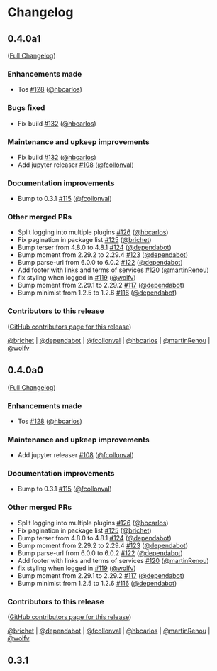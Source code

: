 # Changelog

<!-- <START NEW CHANGELOG ENTRY> -->

## 0.4.0a1

([Full Changelog](https://github.com/mamba-org/quetz-frontend/compare/v0.3.1...e2d3f97a28bb71ed6d806ed3f2a391ffc85e1360))

### Enhancements made

- Tos [#128](https://github.com/mamba-org/quetz-frontend/pull/128) ([@hbcarlos](https://github.com/hbcarlos))

### Bugs fixed

- Fix build [#132](https://github.com/mamba-org/quetz-frontend/pull/132) ([@hbcarlos](https://github.com/hbcarlos))

### Maintenance and upkeep improvements

- Fix build [#132](https://github.com/mamba-org/quetz-frontend/pull/132) ([@hbcarlos](https://github.com/hbcarlos))
- Add jupyter releaser [#108](https://github.com/mamba-org/quetz-frontend/pull/108) ([@fcollonval](https://github.com/fcollonval))

### Documentation improvements

- Bump to 0.3.1 [#115](https://github.com/mamba-org/quetz-frontend/pull/115) ([@fcollonval](https://github.com/fcollonval))

### Other merged PRs

- Split logging into multiple plugins [#126](https://github.com/mamba-org/quetz-frontend/pull/126) ([@hbcarlos](https://github.com/hbcarlos))
- Fix pagination in package list [#125](https://github.com/mamba-org/quetz-frontend/pull/125) ([@brichet](https://github.com/brichet))
- Bump terser from 4.8.0 to 4.8.1 [#124](https://github.com/mamba-org/quetz-frontend/pull/124) ([@dependabot](https://github.com/dependabot))
- Bump moment from 2.29.2 to 2.29.4 [#123](https://github.com/mamba-org/quetz-frontend/pull/123) ([@dependabot](https://github.com/dependabot))
- Bump parse-url from 6.0.0 to 6.0.2 [#122](https://github.com/mamba-org/quetz-frontend/pull/122) ([@dependabot](https://github.com/dependabot))
- Add footer with links and terms of services [#120](https://github.com/mamba-org/quetz-frontend/pull/120) ([@martinRenou](https://github.com/martinRenou))
- fix styling when logged in [#119](https://github.com/mamba-org/quetz-frontend/pull/119) ([@wolfv](https://github.com/wolfv))
- Bump moment from 2.29.1 to 2.29.2 [#117](https://github.com/mamba-org/quetz-frontend/pull/117) ([@dependabot](https://github.com/dependabot))
- Bump minimist from 1.2.5 to 1.2.6 [#116](https://github.com/mamba-org/quetz-frontend/pull/116) ([@dependabot](https://github.com/dependabot))

### Contributors to this release

([GitHub contributors page for this release](https://github.com/mamba-org/quetz-frontend/graphs/contributors?from=2022-03-31&to=2022-08-11&type=c))

[@brichet](https://github.com/search?q=repo%3Amamba-org%2Fquetz-frontend+involves%3Abrichet+updated%3A2022-03-31..2022-08-11&type=Issues) | [@dependabot](https://github.com/search?q=repo%3Amamba-org%2Fquetz-frontend+involves%3Adependabot+updated%3A2022-03-31..2022-08-11&type=Issues) | [@fcollonval](https://github.com/search?q=repo%3Amamba-org%2Fquetz-frontend+involves%3Afcollonval+updated%3A2022-03-31..2022-08-11&type=Issues) | [@hbcarlos](https://github.com/search?q=repo%3Amamba-org%2Fquetz-frontend+involves%3Ahbcarlos+updated%3A2022-03-31..2022-08-11&type=Issues) | [@martinRenou](https://github.com/search?q=repo%3Amamba-org%2Fquetz-frontend+involves%3AmartinRenou+updated%3A2022-03-31..2022-08-11&type=Issues) | [@wolfv](https://github.com/search?q=repo%3Amamba-org%2Fquetz-frontend+involves%3Awolfv+updated%3A2022-03-31..2022-08-11&type=Issues)

<!-- <END NEW CHANGELOG ENTRY> -->

## 0.4.0a0

([Full Changelog](https://github.com/mamba-org/quetz-frontend/compare/v0.3.1...006cf4581e42abb124230a81e533592c358dd7be))

### Enhancements made

- Tos [#128](https://github.com/mamba-org/quetz-frontend/pull/128) ([@hbcarlos](https://github.com/hbcarlos))

### Maintenance and upkeep improvements

- Add jupyter releaser [#108](https://github.com/mamba-org/quetz-frontend/pull/108) ([@fcollonval](https://github.com/fcollonval))

### Documentation improvements

- Bump to 0.3.1 [#115](https://github.com/mamba-org/quetz-frontend/pull/115) ([@fcollonval](https://github.com/fcollonval))

### Other merged PRs

- Split logging into multiple plugins [#126](https://github.com/mamba-org/quetz-frontend/pull/126) ([@hbcarlos](https://github.com/hbcarlos))
- Fix pagination in package list [#125](https://github.com/mamba-org/quetz-frontend/pull/125) ([@brichet](https://github.com/brichet))
- Bump terser from 4.8.0 to 4.8.1 [#124](https://github.com/mamba-org/quetz-frontend/pull/124) ([@dependabot](https://github.com/dependabot))
- Bump moment from 2.29.2 to 2.29.4 [#123](https://github.com/mamba-org/quetz-frontend/pull/123) ([@dependabot](https://github.com/dependabot))
- Bump parse-url from 6.0.0 to 6.0.2 [#122](https://github.com/mamba-org/quetz-frontend/pull/122) ([@dependabot](https://github.com/dependabot))
- Add footer with links and terms of services [#120](https://github.com/mamba-org/quetz-frontend/pull/120) ([@martinRenou](https://github.com/martinRenou))
- fix styling when logged in [#119](https://github.com/mamba-org/quetz-frontend/pull/119) ([@wolfv](https://github.com/wolfv))
- Bump moment from 2.29.1 to 2.29.2 [#117](https://github.com/mamba-org/quetz-frontend/pull/117) ([@dependabot](https://github.com/dependabot))
- Bump minimist from 1.2.5 to 1.2.6 [#116](https://github.com/mamba-org/quetz-frontend/pull/116) ([@dependabot](https://github.com/dependabot))

### Contributors to this release

([GitHub contributors page for this release](https://github.com/mamba-org/quetz-frontend/graphs/contributors?from=2022-03-31&to=2022-08-11&type=c))

[@brichet](https://github.com/search?q=repo%3Amamba-org%2Fquetz-frontend+involves%3Abrichet+updated%3A2022-03-31..2022-08-11&type=Issues) | [@dependabot](https://github.com/search?q=repo%3Amamba-org%2Fquetz-frontend+involves%3Adependabot+updated%3A2022-03-31..2022-08-11&type=Issues) | [@fcollonval](https://github.com/search?q=repo%3Amamba-org%2Fquetz-frontend+involves%3Afcollonval+updated%3A2022-03-31..2022-08-11&type=Issues) | [@hbcarlos](https://github.com/search?q=repo%3Amamba-org%2Fquetz-frontend+involves%3Ahbcarlos+updated%3A2022-03-31..2022-08-11&type=Issues) | [@martinRenou](https://github.com/search?q=repo%3Amamba-org%2Fquetz-frontend+involves%3AmartinRenou+updated%3A2022-03-31..2022-08-11&type=Issues) | [@wolfv](https://github.com/search?q=repo%3Amamba-org%2Fquetz-frontend+involves%3Awolfv+updated%3A2022-03-31..2022-08-11&type=Issues)

## 0.3.1
